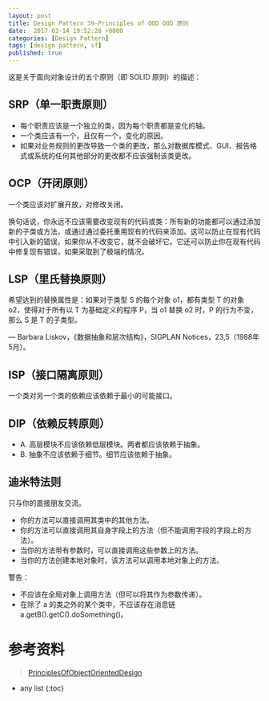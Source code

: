 ```yaml
---
layout: post
title: Design Pattern 39-Principles of OOD OOD 原则
date:  2017-03-14 19:52:28 +0800
categories: [Design Pattern]
tags: [design pattern, sf]
published: true
---
```





这是关于面向对象设计的五个原则（即 SOLID 原则）的描述：

## SRP（单一职责原则）

- 每个职责应该是一个独立的类，因为每个职责都是变化的轴。
- 一个类应该有一个，且仅有一个，变化的原因。
- 如果对业务规则的更改导致一个类的更改，那么对数据库模式、GUI、报告格式或系统的任何其他部分的更改都不应该强制该类更改。

## OCP（开闭原则）

一个类应该对扩展开放，对修改关闭。

换句话说，你永远不应该需要改变现有的代码或类：所有新的功能都可以通过添加新的子类或方法，或通过通过委托重用现有的代码来添加。这可以防止在现有代码中引入新的错误。如果你从不改变它，就不会破坏它。它还可以防止你在现有代码中修复现有错误，如果采取到了极端的情况。

## LSP（里氏替换原则）

希望达到的替换属性是：如果对于类型 S 的每个对象 o1，都有类型 T 的对象 o2，使得对于所有以 T 为基础定义的程序 P，当 o1 替换 o2 时，P 的行为不变，那么 S 是 T 的子类型。

— Barbara Liskov，《数据抽象和层次结构》，SIGPLAN Notices，23,5（1988年5月）。

## ISP（接口隔离原则）

一个类对另一个类的依赖应该依赖于最小的可能接口。

## DIP（依赖反转原则）

- A. 高层模块不应该依赖低层模块。两者都应该依赖于抽象。
- B. 抽象不应该依赖于细节。细节应该依赖于抽象。

## 迪米特法则

只与你的直接朋友交流。

- 你的方法可以直接调用其类中的其他方法。
- 你的方法可以直接调用其自身字段上的方法（但不能调用字段的字段上的方法）。
- 当你的方法带有参数时，可以直接调用这些参数上的方法。
- 当你的方法创建本地对象时，该方法可以调用本地对象上的方法。

警告：

- 不应该在全局对象上调用方法（但可以将其作为参数传递）。
- 在除了 a 的类之外的某个类中，不应该存在消息链 a.getB().getC().doSomething()。

# 参考资料

> [PrinciplesOfObjectOrientedDesign](http://c2.com/cgi/wiki?PrinciplesOfObjectOrientedDesign)

* any list
{:toc}